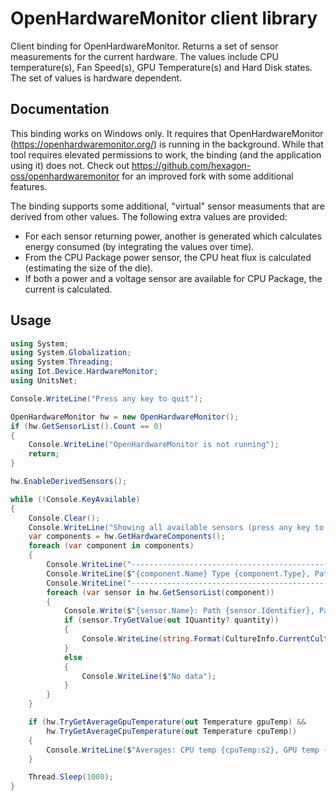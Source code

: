 # OpenHardwareMonitor client library

Client binding for OpenHardwareMonitor. Returns a set of sensor measurements for the current hardware. The values include CPU temperature(s), Fan Speed(s), GPU Temperature(s) and Hard Disk states. The set of values is hardware dependent.

## Documentation

This binding works on Windows only. It requires that OpenHardwareMonitor (<https://openhardwaremonitor.org/>) is running in the background. While that tool requires elevated permissions to work, the binding (and the application using it) does not. Check out <https://github.com/hexagon-oss/openhardwaremonitor> for an improved fork with some additional features.

The binding supports some additional, "virtual" sensor measuments that are derived from other values. The following extra values are provided:

- For each sensor returning power, another is generated which calculates energy consumed (by integrating the values over time).
- From the CPU Package power sensor, the CPU heat flux is calculated (estimating the size of the die).
- If both a power and a voltage sensor are available for CPU Package, the current is calculated.

## Usage

```csharp
using System;
using System.Globalization;
using System.Threading;
using Iot.Device.HardwareMonitor;
using UnitsNet;

Console.WriteLine("Press any key to quit");

OpenHardwareMonitor hw = new OpenHardwareMonitor();
if (hw.GetSensorList().Count == 0)
{
    Console.WriteLine("OpenHardwareMonitor is not running");
    return;
}

hw.EnableDerivedSensors();

while (!Console.KeyAvailable)
{
    Console.Clear();
    Console.WriteLine("Showing all available sensors (press any key to quit)");
    var components = hw.GetHardwareComponents();
    foreach (var component in components)
    {
        Console.WriteLine("--------------------------------------------------------------------");
        Console.WriteLine($"{component.Name} Type {component.Type}, Path {component.Identifier}");
        Console.WriteLine("--------------------------------------------------------------------");
        foreach (var sensor in hw.GetSensorList(component))
        {
            Console.Write($"{sensor.Name}: Path {sensor.Identifier}, Parent {sensor.Parent} ");
            if (sensor.TryGetValue(out IQuantity? quantity))
            {
                Console.WriteLine(string.Format(CultureInfo.CurrentCulture, "{0}: {1:g}", quantity!.Type, quantity));
            }
            else
            {
                Console.WriteLine($"No data");
            }
        }
    }

    if (hw.TryGetAverageGpuTemperature(out Temperature gpuTemp) &&
        hw.TryGetAverageCpuTemperature(out Temperature cpuTemp))
    {
        Console.WriteLine($"Averages: CPU temp {cpuTemp:s2}, GPU temp {gpuTemp:s2}, CPU Load {hw.GetCpuLoad()}");
    }

    Thread.Sleep(1000);
}
```
